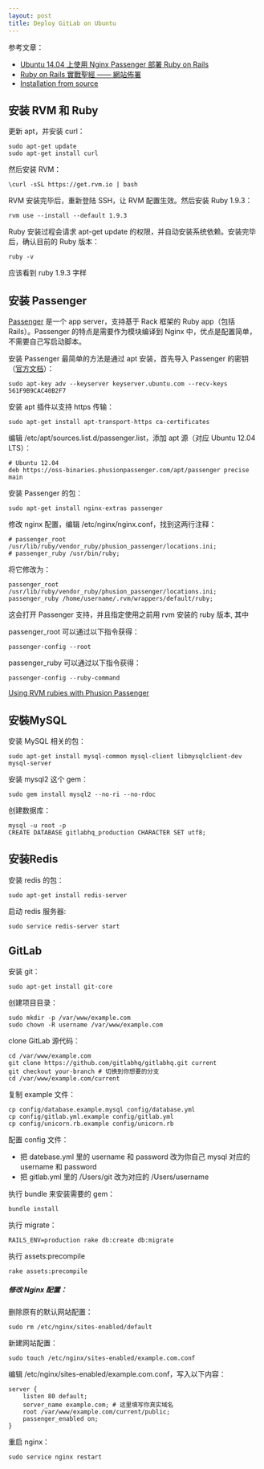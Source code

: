 ```yaml
---
layout: post
title: Deploy GitLab on Ubuntu
---
```


参考文章：

* [Ubuntu 14.04 上使用 Nginx Passenger 部署 Ruby on Rails](https://github.com/ruby-china/ruby-china/wiki/Ubuntu-14.04-%E4%B8%8A%E4%BD%BF%E7%94%A8-Nginx-Passenger-%E9%83%A8%E7%BD%B2-Ruby-on-Rails)
* [Ruby on Rails 實戰聖經 —— 網站佈署](https://ihower.tw/rails4/deployment.html)
* [Installation from source](https://gitlab.com/gitlab-org/gitlab-ce/blob/master/doc/install/installation.md)


## 安装 RVM 和 Ruby

更新 apt，并安装 curl：

```
sudo apt-get update
sudo apt-get install curl
```

然后安装 RVM：

```
\curl -sSL https://get.rvm.io | bash
```

RVM 安装完毕后，重新登陆 SSH，让 RVM 配置生效。然后安装 Ruby 1.9.3：

```
rvm use --install --default 1.9.3
```

Ruby 安装过程会请求 apt-get update 的权限，并自动安装系统依赖。安装完毕后，确认目前的 Ruby 版本：

```
ruby -v
```

应该看到 ruby 1.9.3 字样


## 安装 Passenger

[Passenger](https://www.phusionpassenger.com/) 是一个 app server，支持基于 Rack 框架的 Ruby app（包括 Rails）。Passenger 的特点是需要作为模块编译到 Nginx 中，优点是配置简单，不需要自己写启动脚本。

安装 Passenger 最简单的方法是通过 apt 安装，首先导入 Passenger 的密钥（[官方文档](https://www.phusionpassenger.com/documentation/Users%20guide%20Nginx.html#install_on_debian_ubuntu)）：

```
sudo apt-key adv --keyserver keyserver.ubuntu.com --recv-keys 561F9B9CAC40B2F7
```

安装 apt 插件以支持 https 传输：

```
sudo apt-get install apt-transport-https ca-certificates
```

编辑 /etc/apt/sources.list.d/passenger.list，添加 apt 源（对应 Ubuntu 12.04 LTS）：

```
# Ubuntu 12.04
deb https://oss-binaries.phusionpassenger.com/apt/passenger precise main
```

安装 Passenger 的包：

```
sudo apt-get install nginx-extras passenger
```

修改 nginx 配置，编辑 /etc/nginx/nginx.conf，找到这两行注释：

```
# passenger_root /usr/lib/ruby/vendor_ruby/phusion_passenger/locations.ini;
# passenger_ruby /usr/bin/ruby;
```

将它修改为：

```
passenger_root /usr/lib/ruby/vendor_ruby/phusion_passenger/locations.ini;
passenger_ruby /home/username/.rvm/wrappers/default/ruby;
```

这会打开 Passenger 支持，并且指定使用之前用 rvm 安装的 ruby 版本, 其中 

passenger_root 可以通过以下指令获得：

```
passenger-config --root
```

passenger_ruby 可以通过以下指令获得：

```
passenger-config --ruby-command
```

[Using RVM rubies with Phusion Passenger](https://rvm.io/deployment/passenger)

## 安裝MySQL

安装 MySQL 相关的包：

```
sudo apt-get install mysql-common mysql-client libmysqlclient-dev mysql-server
```

安装 mysql2 这个 gem：

```
sudo gem install mysql2 --no-ri --no-rdoc
```

创建数据库：

```
mysql -u root -p
CREATE DATABASE gitlabhq_production CHARACTER SET utf8;
```

## 安装Redis

安装 redis 的包：

```
sudo apt-get install redis-server
```

启动 redis 服务器:

```
sudo service redis-server start
```


## GitLab

安装 git：

```
sudo apt-get install git-core
```

创建项目目录：

```
sudo mkdir -p /var/www/example.com
sudo chown -R username /var/www/example.com
```

clone GitLab 源代码：

```
cd /var/www/example.com
git clone https://github.com/gitlabhq/gitlabhq.git current
git checkout your-branch # 切换到你想要的分支
cd /var/www/example.com/current
```

复制 example 文件：

```
cp config/database.example.mysql config/database.yml
cp config/gitlab.yml.example config/gitlab.yml
cp config/unicorn.rb.example config/unicorn.rb
```

配置 config 文件：

* 把 datebase.yml 里的 username 和 password 改为你自己 mysql 对应的 username 和 password 
* 把 gitlab.yml 里的 /Users/git 改为对应的 /Users/username

执行 bundle 来安装需要的 gem：

```
bundle install
```

执行 migrate：

```
RAILS_ENV=production rake db:create db:migrate
```

执行 assets:precompile

```
rake assets:precompile
```

##### 修改 Nginx 配置：

删除原有的默认网站配置：

```
sudo rm /etc/nginx/sites-enabled/default
```

新建网站配置：

```
sudo touch /etc/nginx/sites-enabled/example.com.conf
```

编辑 /etc/nginx/sites-enabled/example.com.conf，写入以下内容：

```
server {
    listen 80 default;
    server_name example.com; # 这里填写你真实域名
    root /var/www/example.com/current/public;
    passenger_enabled on;
}
```

重启 nginx：

```
sudo service nginx restart
```

